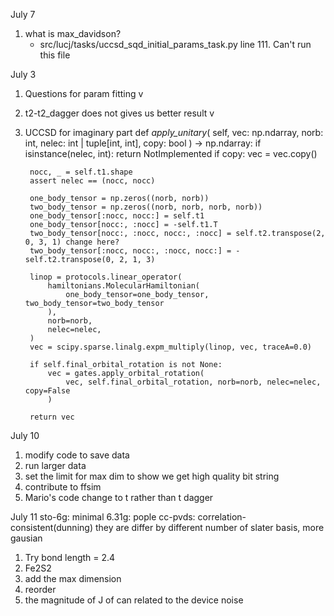 July 7
1. what is max_davidson?
    - src/lucj/tasks/uccsd_sqd_initial_params_task.py line 111. Can't run this file

July 3
1. Questions for param fitting v
2. t2-t2_dagger does not gives us better result v
3. UCCSD for imaginary part
    def _apply_unitary_(
        self, vec: np.ndarray, norb: int, nelec: int | tuple[int, int], copy: bool
    ) -> np.ndarray:
        if isinstance(nelec, int):
            return NotImplemented
        if copy:
            vec = vec.copy()

        nocc, _ = self.t1.shape
        assert nelec == (nocc, nocc)

        one_body_tensor = np.zeros((norb, norb))
        two_body_tensor = np.zeros((norb, norb, norb, norb))
        one_body_tensor[:nocc, nocc:] = self.t1
        one_body_tensor[nocc:, :nocc] = -self.t1.T
        two_body_tensor[nocc:, :nocc, nocc:, :nocc] = self.t2.transpose(2, 0, 3, 1) change here?
        two_body_tensor[:nocc, nocc:, :nocc, nocc:] = -self.t2.transpose(0, 2, 1, 3)

        linop = protocols.linear_operator(
            hamiltonians.MolecularHamiltonian(
                one_body_tensor=one_body_tensor, two_body_tensor=two_body_tensor
            ),
            norb=norb,
            nelec=nelec,
        )
        vec = scipy.sparse.linalg.expm_multiply(linop, vec, traceA=0.0)

        if self.final_orbital_rotation is not None:
            vec = gates.apply_orbital_rotation(
                vec, self.final_orbital_rotation, norb=norb, nelec=nelec, copy=False
            )

        return vec


July 10
1. modify code to save data
2. run larger data
3. set the limit for max dim to show we get high quality bit string
4. contribute to ffsim
4. Mario's code change to t rather than t dagger

July 11
sto-6g: minimal
6.31g: pople
cc-pvds: correlation-consistent(dunning)
they are differ by different number of slater basis, more gausian


1. Try bond length = 2.4
2. Fe2S2
3. add the max dimension
4. reorder
5. the magnitude of J of can related to the device noise